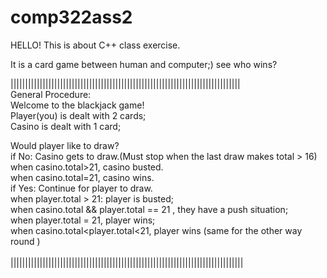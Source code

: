 # comp322ass2
HELLO! This is about C++ class exercise. 

It is a card game between human and computer;) see who wins? <br/>

||||||||||||||||||||||||||||||||||||||||||||||||||||||||||||||||||||||||||||||| <br/>
General Procedure: <br/>
  Welcome to the blackjack game!  
  Player(you) is dealt with 2 cards;  
  Casino is dealt with 1 card;  

  Would player like to draw?  
  if No: Casino gets to draw.(Must stop when the last draw makes total > 16)  
      when casino.total>21, casino busted.  
      when casino.total=21, casino wins.  
  if Yes: Continue for player to draw.  
      when player.total > 21: player is busted;  
      when casino.total && player.total == 21 , they have a push situation;  
      when player.total = 21, player wins;  
  when casino.total<player.total<21, player wins (same for the other way round )<br/>  
||||||||||||||||||||||||||||||||||||||||||||||||||||||||||||||||||||||||||||||||  


    
   
